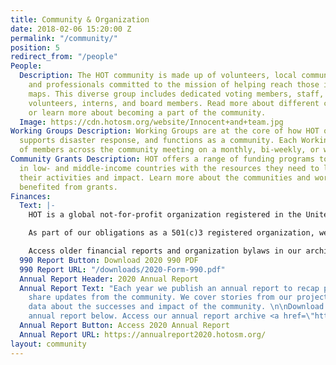 ```yaml
---
title: Community & Organization
date: 2018-02-06 15:20:00 Z
permalink: "/community/"
position: 5
redirect_from: "/people"
People:
  Description: The HOT community is made up of volunteers, local community leaders,
    and professionals committed to the mission of helping reach those in need through
    maps. This diverse group includes dedicated voting members, staff, contractors,
    volunteers, interns, and board members. Read more about different community members
    or learn more about becoming a part of the community.
  Image: https://cdn.hotosm.org/website/Innocent+and+team.jpg
Working Groups Description: Working Groups are at the core of how HOT organizes projects,
  supports disaster response, and functions as a community. Each Working Group consists
  of members across the community meeting on a monthly, bi-weekly, or weekly basis.
Community Grants Description: HOT offers a range of funding programs to OSM Communities
  in low- and middle-income countries with the resources they need to launch and grow
  their activities and impact. Learn more about the communities and work that have
  benefited from grants.
Finances:
  Text: |-
    HOT is a global not-for-profit organization registered in the United States of America.

    As part of our obligations as a 501(c)3 registered organization, we make our financial filings (known as "Form 990: Return of Organization Exempt From Income Tax") available for public inspection. HOT's 2012 - 2020 returns are posted below. Any further questions can be directed to the Board of Directors, specifically the Treasurer.

    Access older financial reports and organization bylaws in our archive <a href="https://github.com/hotosm/hotosm-website/tree/gh-pages/downloads">here.</a>
  990 Report Button: Download 2020 990 PDF
  990 Report URL: "/downloads/2020-Form-990.pdf"
  Annual Report Header: 2020 Annual Report
  Annual Report Text: "Each year we publish an annual report to recap projects and
    share updates from the community. We cover stories from our projects and share
    data about the successes and impact of the community. \n\nDownload our latest
    annual report below. Access our annual report archive <a href=\"https://hotosm.org/annual-reports/\">here.</a>"
  Annual Report Button: Access 2020 Annual Report
  Annual Report URL: https://annualreport2020.hotosm.org/
layout: community
---
```


